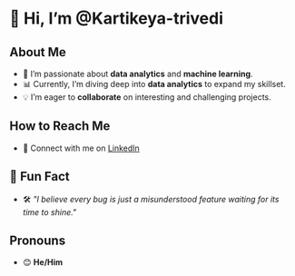 # 👋 Hi, I’m @Kartikeya-trivedi

## About Me
- 🌟 I’m passionate about **data analytics** and **machine learning**.
- 📊 Currently, I’m diving deep into **data analytics** to expand my skillset.
- 💡 I’m eager to **collaborate** on interesting and challenging projects.

## How to Reach Me
- 💼 Connect with me on [LinkedIn](https://www.linkedin.com/in/kartikeyatrivedi/)

## 🌟 Fun Fact
- 🛠️ *"I believe every bug is just a misunderstood feature waiting for its time to shine."*

## Pronouns
- 😊 **He/Him**

<!---
Kartikeya-trivedi/Kartikeya-trivedi is a ✨ special ✨ repository because its `README.md` (this file) appears on your GitHub profile.
You can click the Preview link to take a look at your changes.
--->

